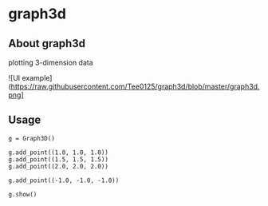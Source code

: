 # graph3d

## About graph3d

plotting 3-dimension data

![UI example](https://raw.githubusercontent.com/Tee0125/graph3d/blob/master/graph3d.png]

## Usage

```
g = Graph3D()

g.add_point((1.0, 1.0, 1.0))
g.add_point((1.5, 1.5, 1.5))
g.add_point((2.0, 2.0, 2.0))

g.add_point((-1.0, -1.0, -1.0))

g.show()
```
